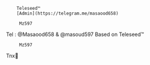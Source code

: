         Teleseed™
        [Admin](https://telegram.me/masaood658) 

         Mz597

Tel : @Masaood658 & @masoud597 
Based on Teleseed™
          
         Mz597
Tnx🌟 

